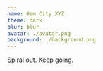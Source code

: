 ```yaml
---
name: Gem City XYZ
theme: dark
blur: blur
avatar: ./avatar.png
background: ./background.png
---
```

Spiral out. Keep going.
